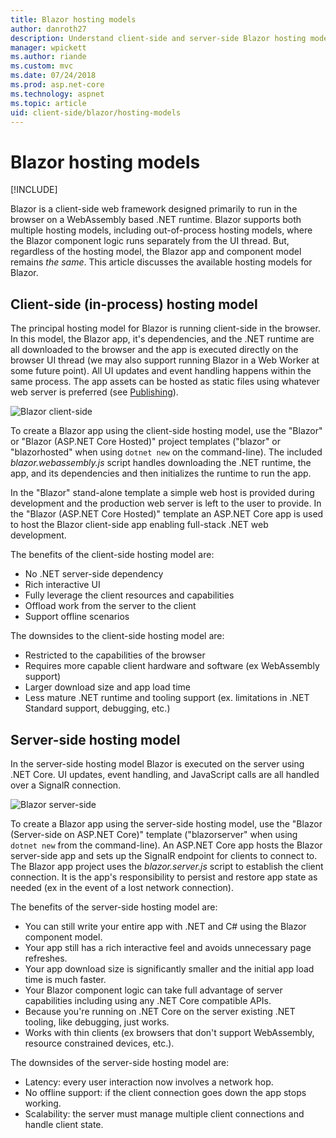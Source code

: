```yaml
---
title: Blazor hosting models
author: danroth27
description: Understand client-side and server-side Blazor hosting models
manager: wpickett
ms.author: riande
ms.custom: mvc
ms.date: 07/24/2018
ms.prod: asp.net-core
ms.technology: aspnet
ms.topic: article
uid: client-side/blazor/hosting-models
---
```

# Blazor hosting models

[!INCLUDE[](~/includes/blazor-preview-notice.md)]

Blazor is a client-side web framework designed primarily to run in the browser on a WebAssembly based .NET runtime. Blazor supports both multiple hosting models, including out-of-process hosting models, where the Blazor component logic runs separately from the UI thread. But, regardless of the hosting model, the Blazor app and component model remains *the same*. This article discusses the available hosting models for Blazor.

## Client-side (in-process) hosting model

The principal hosting model for Blazor is running client-side in the browser. In this model, the Blazor app, it's dependencies, and the .NET runtime are all downloaded to the browser and the app is executed directly on the browser UI thread (we may also support running Blazor in a Web Worker at some future point). All UI updates and event handling happens within the same process. The app assets can be hosted as static files using whatever web server is preferred (see [Publishing](xref:client-side/blazor/publishing/index)).

![Blazor client-side](https://user-images.githubusercontent.com/1874516/43042852-998bb680-8d3b-11e8-9d39-adf8d3d77360.png)

To create a Blazor app using the client-side hosting model, use the "Blazor" or "Blazor (ASP.NET Core Hosted)" project templates ("blazor" or "blazorhosted" when using `dotnet new` on the command-line). The included *blazor.webassembly.js* script handles downloading the .NET runtime, the app, and its dependencies and then initializes the runtime to run the app. 

In the "Blazor" stand-alone template a simple web host is provided during development and the production web server is left to the user to provide. In the "Blazor (ASP.NET Core Hosted)" template an ASP.NET Core app is used to host the Blazor client-side app enabling full-stack .NET web development.

The benefits of the client-side hosting model are:
- No .NET server-side dependency
- Rich interactive UI
- Fully leverage the client resources and capabilities
- Offload work from the server to the client
- Support offline scenarios

The downsides to the client-side hosting model are:
- Restricted to the capabilities of the browser
- Requires more capable client hardware and software (ex WebAssembly support)
- Larger download size and app load time
- Less mature .NET runtime and tooling support (ex. limitations in .NET Standard support, debugging, etc.)

## Server-side hosting model

In the server-side hosting model Blazor is executed on the server using .NET Core. UI updates, event handling, and JavaScript calls are all handled over a SignalR connection.

![Blazor server-side](https://user-images.githubusercontent.com/1874516/43042867-eaa8bb76-8d3b-11e8-8f1d-60768f86f710.png)

To create a Blazor app using the server-side hosting model, use the "Blazor (Server-side on ASP.NET Core)" template ("blazorserver" when using `dotnet new` from the command-line). An ASP.NET Core app hosts the Blazor server-side app and sets up the SignalR endpoint for clients to connect to. The Blazor app project uses the *blazor.server.js* script to establish the client connection. It is the app's responsibility to persist and restore app state as needed (ex in the event of a lost network connection).

The benefits of the server-side hosting model are:
- You can still write your entire app with .NET and C# using the Blazor component model.
- Your app still has a rich interactive feel and avoids unnecessary page refreshes.
- Your app download size is significantly smaller and the initial app load time is much faster.
- Your Blazor component logic can take full advantage of server capabilities including using any .NET Core compatible APIs.
- Because you're running on .NET Core on the server existing .NET tooling, like debugging, just works.
- Works with thin clients (ex browsers that don't support WebAssembly, resource constrained devices, etc.).

The downsides of the server-side hosting model are:
- Latency: every user interaction now involves a network hop.
- No offline support: if the client connection goes down the app stops working.
- Scalability: the server must manage multiple client connections and handle client state.